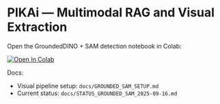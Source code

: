 # PIKAi — Multimodal RAG and Visual Extraction

Open the GroundedDINO + SAM detection notebook in Colab:

[![Open In Colab](https://colab.research.google.com/assets/colab-badge.svg)](https://colab.research.google.com/github/aptyp78/PIKAi/blob/574ca3c/notebooks/Grounded_DINO_SAM2_Detection.ipynb)

Docs:
- Visual pipeline setup: `docs/GROUNDED_SAM_SETUP.md`
- Current status: `docs/STATUS_GROUNDED_SAM_2025-09-16.md`
